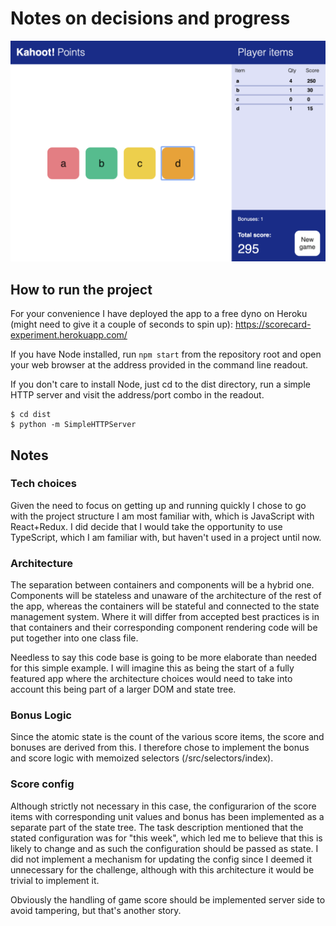 # Notes on decisions and progress

![Screenshot](/assets/screenshot.png)

## How to run the project

For your convenience I have deployed the app to a free dyno on Heroku (might need to give it a couple of seconds to spin up): https://scorecard-experiment.herokuapp.com/

If you have Node installed, run `npm start` from the repository root and open your web browser at the address provided in the command line readout.

If you don't care to install Node, just cd to the dist directory, run a simple HTTP server and visit the address/port combo in the readout.

```
$ cd dist
$ python -m SimpleHTTPServer
```

## Notes

### Tech choices

Given the need to focus on getting up and running quickly I chose to go with the project structure I am most familiar with, which is JavaScript with React+Redux. I did decide that I would take the opportunity to use TypeScript, which I am familiar with, but haven't used in a project until now.

### Architecture

The separation between containers and components will be a hybrid one. Components will be stateless and unaware of the architecture of the rest of the app, whereas the containers will be stateful and connected to the state management system. Where it will differ from accepted best practices is in that containers and their corresponding component rendering code will be put together into one class file.

Needless to say this code base is going to be more elaborate than needed for this simple example. I will imagine this as being the start of a fully featured app where the architecture choices would need to take into account this being part of a larger DOM and state tree.

### Bonus Logic

Since the atomic state is the count of the various score items, the score and bonuses are derived from this. I therefore chose to implement the bonus and score logic with memoized selectors (/src/selectors/index).

### Score config

Although strictly not necessary in this case, the configurarion of the score items with corresponding unit values and bonus has been implemented as a separate part of the state tree. The task description mentioned that the stated configuration was for "this week", which led me to believe that this is likely to change and as such the configuration should be passed as state. I did not implement a mechanism for updating the config since I deemed it unnecessary for the challenge, although with this architecture it would be trivial to implement it.

Obviously the handling of game score should be implemented server side to avoid tampering, but that's another story.
